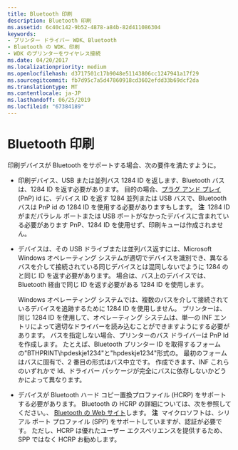 ```yaml
---
title: Bluetooth 印刷
description: Bluetooth 印刷
ms.assetid: 6c40c142-9b52-4878-a84b-82d411086304
keywords:
- プリンター ドライバー WDK、Bluetooth
- Bluetooth の WDK、印刷
- WDK のプリンターをワイヤレス接続
ms.date: 04/20/2017
ms.localizationpriority: medium
ms.openlocfilehash: d3717501c17b9048e51143806cc1247941a17f29
ms.sourcegitcommit: fb7d95c7a5d47860918cd3602efdd33b69dcf2da
ms.translationtype: MT
ms.contentlocale: ja-JP
ms.lasthandoff: 06/25/2019
ms.locfileid: "67384189"
---
```

# <a name="bluetooth-printing"></a>Bluetooth 印刷


印刷デバイスが Bluetooth をサポートする場合、次の要件を満たすように。

-   印刷デバイス、USB または並列バス 1284 ID を返します、Bluetooth バスは、1284 ID を返す必要があります。 目的の場合、[プラグ アンド プレイ](https://docs.microsoft.com/windows-hardware/drivers/kernel/implementing-plug-and-play)(PnP) id に、デバイス ID を返す 1284 並列または USB バスで、Bluetooth バスは PnP id の 1284 ID を使用する必要がありますもします。
    **注**  1284 ID がまだパラレル ポートまたは USB ポートがなかったデバイスに含まれている必要があります PnP、1284 ID を使用せず、印刷キューは作成されません。

     

-   デバイスは、その USB ドライブまたは並列バス返すには、Microsoft Windows オペレーティング システムが適切でデバイスを識別でき、異なるバスを介して接続されている同じデバイスとは混同しないでように 1284 のと同じ ID を返す必要があります。 場合は、バス上のデバイスでは、Bluetooth 経由で同じ ID を返す必要がある 1284 ID を使用します。

    Windows オペレーティング システムでは、複数のバスを介して接続されているデバイスを追跡するために 1284 ID を使用しません。 プリンターは、同じ 1284 ID を使用して、オペレーティング システムは、単一の INF エントリによって適切なドライバーを読み込むことができますようにする必要があります。 バスを指定しない場合、プリンターのバス ドライバーは PnP Id を作成します。 たとえば、Bluetooth プリンター ID を取得するフォームの"BTHPRINT\\hpdeskje1234"と"hpdeskje1234"形式の。 最初のフォームはバスに固有で、2 番目の形式はバス中立です。 作成できます、INF これらのいずれかで Id、ドライバー パッケージが完全にバスに依存しないかどうかによって異なります。

-   デバイスが Bluetooth ハード コピー置換プロファイル (HCRP) をサポートする必要があります。 Bluetooth の HCRP の詳細については、次を参照してください。、 [Bluetooth の Web サイト](https://go.microsoft.com/fwlink/p/?linkid=26268)します。
    **注**  マイクロソフトは、シリアル ポート プロファイル (SPP) をサポートしていますが、認証が必要です。 ただし、HCRP は優れたユーザー エクスペリエンスを提供するため、SPP ではなく HCRP お勧めします。

     

 

 




